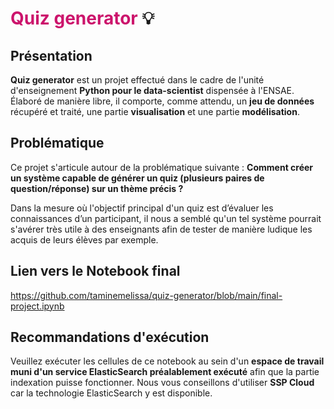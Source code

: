 # **<span style="color: #CC146C">Quiz generator </span>** 💡

## Présentation

**Quiz generator** est un projet effectué dans le cadre de l'unité d'enseignement **Python pour le data-scientist** dispensée à l'ENSAE. Élaboré de manière libre, il comporte, comme attendu, un **jeu de données** récupéré et traité, une partie **visualisation** et une partie **modélisation**. 

## Problématique

Ce projet s'articule autour de la problématique suivante : **Comment créer un système capable de générer un quiz (plusieurs paires de question/réponse) sur un thème précis ?**

Dans la mesure où l'objectif principal d'un quiz est d’évaluer les connaissances d’un participant, il nous a semblé qu'un tel système pourrait s'avérer très utile à des enseignants afin de tester de manière ludique les acquis de leurs élèves par exemple. 

## Lien vers le Notebook final

https://github.com/taminemelissa/quiz-generator/blob/main/final-project.ipynb

## Recommandations d'exécution

Veuillez exécuter les cellules de ce notebook au sein d'un **espace de travail muni d'un service ElasticSearch préalablement exécuté** afin que la partie indexation puisse fonctionner. Nous vous conseillons d'utiliser **SSP Cloud** car la technologie ElasticSearch y est disponible.

